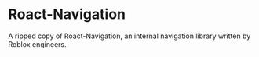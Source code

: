 # Roact-Navigation
 A ripped copy of Roact-Navigation, an internal navigation library written by Roblox engineers.
